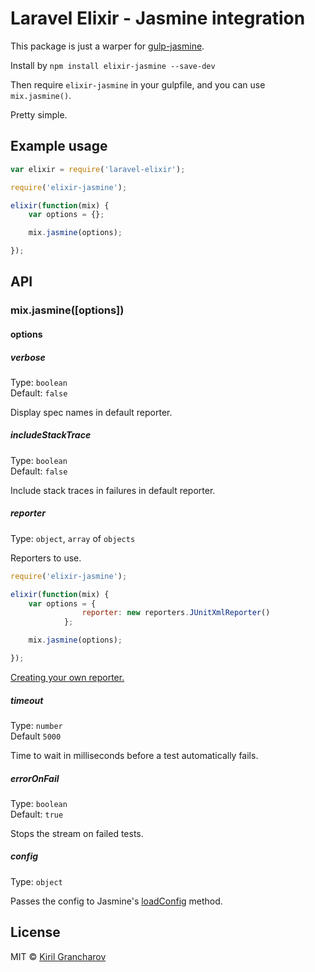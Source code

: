 # Laravel Elixir - Jasmine integration

This package is just a warper for [gulp-jasmine](https://github.com/sindresorhus/gulp-jasmine).

Install by
`npm install elixir-jasmine --save-dev`

Then require `elixir-jasmine` in your gulpfile, and you can use `mix.jasmine()`.

Pretty simple.

## Example usage
```js
var elixir = require('laravel-elixir');

require('elixir-jasmine');

elixir(function(mix) {
    var options = {};

    mix.jasmine(options);

});
```

## API

### mix.jasmine([options])

#### options

##### verbose

Type: `boolean`<br>
Default: `false`

Display spec names in default reporter.

##### includeStackTrace

Type: `boolean`<br>
Default: `false`

Include stack traces in failures in default reporter.

##### reporter

Type: `object`, `array` of `objects`

Reporters to use.

```js
require('elixir-jasmine');

elixir(function(mix) {
    var options = {
    			reporter: new reporters.JUnitXmlReporter()
    		};

    mix.jasmine(options);

});
```

[Creating your own reporter.](http://jasmine.github.io/2.1/custom_reporter.html)

##### timeout

Type: `number`<br>
Default `5000`

Time to wait in milliseconds before a test automatically fails.

##### errorOnFail

Type: `boolean`<br>
Default: `true`

Stops the stream on failed tests.

##### config

Type: `object`

Passes the config to Jasmine's [loadConfig](http://jasmine.github.io/2.3/node.html#section-Load_configuration_from_a_file_or_from_an_object.) method.

## License

MIT © [Kiril Grancharov](https://github.com/melanholly)
